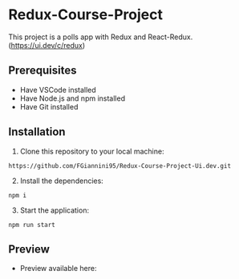 # Redux-Course-Project
This project is a polls app with Redux and React-Redux. (https://ui.dev/c/redux)
## Prerequisites
- Have VSCode installed
- Have Node.js and npm installed
- Have Git installed
## Installation
1. Clone this repository to your local machine:
```
https://github.com/FGiannini95/Redux-Course-Project-Ui.dev.git
````
2. Install the dependencies:
```
npm i
```
3. Start the application:
```
npm run start
```
## Preview
- Preview available here: 
